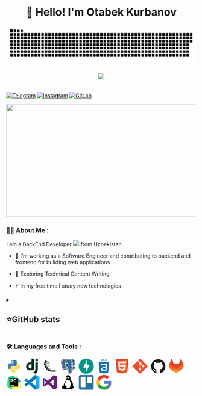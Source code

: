 <h1 align="center">👋 Hello! I'm Otabek Kurbanov </h1>

<p align="center">
 <img width="600" src="assets/github-snake.svg" alt="snake"/>
</p>


<div id="header" align="center">
  <img src="https://media.giphy.com/media/M9gbBd9nbDrOTu1Mqx/giphy.gif" width="100"/>
</div>

<img src="https://komarev.com/ghpvc/?username=KurbanoOtabek&style=for-the-badge&color=green" alt=""/>

[![Telegram](https://img.shields.io/badge/-Telegram-2CA5E0?style=flat&logo=telegram&logoColor=white)](https://t.me/pypy_dev)
[![Instagram](https://img.shields.io/badge/-Instagram-F77737?style=flat&logo=instagram&logoColor=white)](https://instagram.com/etozheopto?igshid=NTc4MTIwNjQ2YQ==)
[![GitLab](https://img.shields.io/badge/-GitLab-fca326?style=flat&logo=gitlab&logoColor=white)](https://gitlab.com/KurbanovOtabek)



<div align="center">
  <img src="https://media.giphy.com/media/dWesBcTLavkZuG35MI/giphy.gif" width="600" height="300"/>
</div>



### :man_technologist: About Me :

I am a BackEnd Developer <img src="https://media.giphy.com/media/WUlplcMpOCEmTGBtBW/giphy.gif" width="30"> from Uzbekistan.

- :telescope: I’m working as a Software Engineer and contributing to backend and frontend for building web applications.

- :seedling: Exploring Technical Content Writing.

- :zap: In my free time I study new technologies


<details align="left">
  <summary><h2><b>⭐GitHub stats</b></h2></summary>
  <p>
   <img src="https://github-readme-stats.vercel.app/api/top-langs/?username=KurbanovOtabek&theme=dracula&layout=compact&hide_border=true&bg_color=#0C1473" />
   <br>
   <img src="https://github-readme-stats.vercel.app/api?username=KurbanovOtabek&count_private=true&show_icons=true&theme=dracula&hide_border=true&bg_color=#0C1473" />
    <br>
   <img src="https://metrics.lecoq.io/kurbanovotabek" />
  </p>
</details>


### :hammer_and_wrench: Languages and Tools :
<div>
  <img src="https://github.com/devicons/devicon/blob/master/icons/python/python-original.svg" title="Python" alt="Python" width="40" height="40"/>&nbsp;
  <img src="https://github.com/devicons/devicon/blob/master/icons/django/django-plain.svg" title="Django" **alt="Django" width="40" height="40"/>&nbsp;
  <img src="https://github.com/devicons/devicon/blob/master/icons/flask/flask-original.svg" title="Flask" **alt="Flask" width="40" height="40"/>&nbsp;
  <img src="https://github.com/devicons/devicon/blob/master/icons/postgresql/postgresql-original.svg" title="Postgresql" **alt="Postgresql" width="40" height="40"/>&nbsp;
 <img src="https://github.com/devicons/devicon/blob/master/icons/fastapi/fastapi-original.svg" title="FastAPI" **alt="FastAPI" width="40" height="40"/>&nbsp;
  <img src="https://github.com/devicons/devicon/blob/master/icons/css3/css3-plain-wordmark.svg"  title="CSS3" alt="CSS" width="40" height="40"/>&nbsp;
  <img src="https://github.com/devicons/devicon/blob/master/icons/html5/html5-original.svg" title="HTML5" alt="HTML" width="40" height="40"/>&nbsp;
  <img src="https://github.com/devicons/devicon/blob/master/icons/git/git-original.svg" title="Git" **alt="Git" width="40" height="40
  "/>&nbsp;
  <img src="https://github.com/devicons/devicon/blob/master/icons/github/github-original.svg" title="GitHub" **alt="GitHub" width="40" height="40"/>&nbsp;
  <img src="https://github.com/devicons/devicon/blob/master/icons/gitlab/gitlab-original.svg" title="GitLab" **alt="GitLab" width="40" height="40"/>&nbsp;
  <img src="https://github.com/devicons/devicon/blob/master/icons/pycharm/pycharm-original.svg" title="Pycharm" **alt="Pycharm" width="40" height="40"/>&nbsp;
  <img src="https://github.com/devicons/devicon/blob/master/icons/vscode/vscode-original.svg" title="VSCode" **alt="VSCode" width="40" height="40"/>&nbsp;
  <img src="https://github.com/devicons/devicon/blob/master/icons/visualstudio/visualstudio-plain.svg" title="VisualStudio" **alt="VisualStudio" width="40" height="40"/>&nbsp;
  <img src="https://github.com/devicons/devicon/blob/master/icons/linux/linux-plain.svg" title="Linux" **alt="Linux" width="40" height="40"/>&nbsp;
  <img src="https://github.com/devicons/devicon/blob/master/icons/trello/trello-plain.svg" title="Trello" **alt="Trello" width="40" height="40"/>&nbsp;
  <img src="https://github.com/devicons/devicon/blob/master/icons/google/google-original.svg" title="Google" **alt="Google" width="40" height="40"/>
  
</div>

